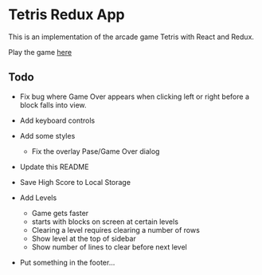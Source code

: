 # Tetris Redux App

This is an implementation of the arcade game Tetris with React and Redux. 

Play the game [here](https://soggybag.github.io/tetris-redux-app/)

## Todo

- Fix bug where Game Over appears when clicking left or right before a block falls into view.
- Add keyboard controls
- Add some styles 
  - Fix the overlay Pase/Game Over dialog
- Update this README
- Save High Score to Local Storage
- Add Levels 
  - Game gets faster 
  - starts with blocks on screen at certain levels
  - Clearing a level requires clearing a number of rows
  - Show level at the top of sidebar
  - Show number of lines to clear before next level

- Put something in the footer...
